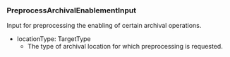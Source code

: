 ### PreprocessArchivalEnablementInput
Input for preprocessing the enabling of certain archival operations.

- locationType: TargetType
  - The type of archival location for which preprocessing is requested.
